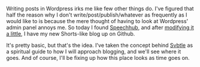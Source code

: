 Writing posts in Wordpress irks me like few other things do. I've figured that half the reason why I don't write/post/publish/whatever as frequently as I would like to is because the mere thought of having to look at Wordpress' admin panel annoys me. So today I found [Speechhub][sh], and after [modifying it a little][sh2], I have my new Shorts-like blog up on Github.

It's pretty basic, but that's the idea. I've taken the concept behind [Svbtle][dc] as a spiritual guide to how I will approach blogging, and we'll see where it goes. And of course, I'll be fixing up how this place looks as time goes on.

[sh]: https://github.com/alvesjnr/speechhub
[sh2]: https://github.com/adityavm/speechhub
[dc]: http://dcurt.is/codename-svbtle